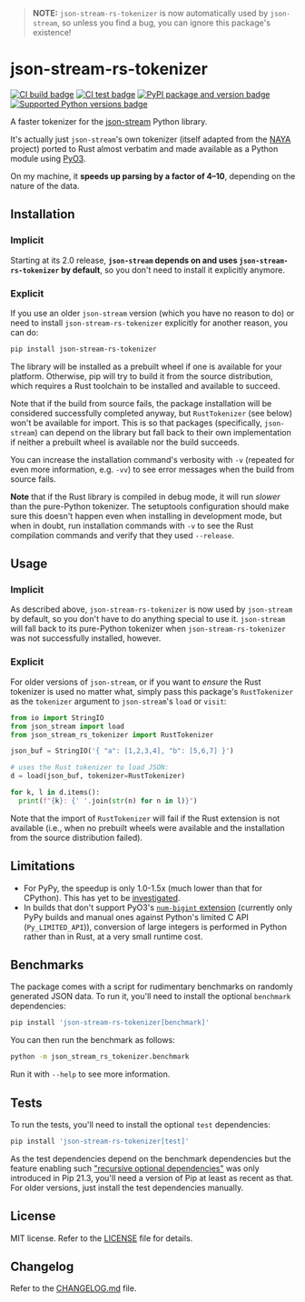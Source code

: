 > **NOTE:** `json-stream-rs-tokenizer` is now automatically used by
> `json-stream`, so unless you find a bug, you can ignore this package's
> existence!

# json-stream-rs-tokenizer

[![CI build badge](https://github.com/smheidrich/py-json-stream-rs-tokenizer/actions/workflows/build.yml/badge.svg)](https://github.com/smheidrich/py-json-stream-rs-tokenizer/actions/workflows/build.yml)
[![CI test badge](https://github.com/smheidrich/py-json-stream-rs-tokenizer/actions/workflows/test.yml/badge.svg)](https://github.com/smheidrich/py-json-stream-rs-tokenizer/actions/workflows/test.yml)
[![PyPI package and version badge](https://img.shields.io/pypi/v/json-stream-rs-tokenizer)](https://pypi.org/project/json-stream-rs-tokenizer/)
[![Supported Python versions badge](https://img.shields.io/pypi/pyversions/json-stream-rs-tokenizer)](https://pypi.org/project/json-stream-rs-tokenizer/)

A faster tokenizer for the [json-stream](https://github.com/daggaz/json-stream)
Python library.

It's actually just `json-stream`'s own tokenizer (itself adapted from the
[NAYA](https://github.com/danielyule/naya) project) ported to Rust almost
verbatim and made available as a Python module using
[PyO3](https://github.com/PyO3/pyo3).

On my machine, it **speeds up parsing by a factor of 4–10**, depending on the
nature of the data.

## Installation

### Implicit

Starting at its 2.0 release, **`json-stream` depends on and uses
`json-stream-rs-tokenizer` by default**, so you don't need to install it
explicitly anymore.

### Explicit

If you use an older `json-stream` version (which you have no reason to do) or
need to install `json-stream-rs-tokenizer` explicitly for another reason, you
can do:

```bash
pip install json-stream-rs-tokenizer
```

The library will be installed as a prebuilt wheel if one is available for your
platform. Otherwise, pip will try to build it from the source distribution,
which requires a Rust toolchain to be installed and available to succeed.

Note that if the build from source fails, the package installation will be
considered successfully completed anyway, but `RustTokenizer` (see below) won't
be available for import. This is so that packages (specifically, `json-stream`)
can depend on the library but fall back to their own implementation if neither
a prebuilt wheel is available nor the build succeeds.

You can increase the installation command's verbosity with `-v` (repeated for
even more information, e.g. `-vv`) to see error messages when the build from
source fails.

**Note** that if the Rust library is compiled in debug mode, it will run
*slower* than the pure-Python tokenizer. The setuptools configuration should
make sure this doesn't happen even when installing in development mode, but
when in doubt, run installation commands with `-v` to see the Rust compilation
commands and verify that they used `--release`.

## Usage

### Implicit

As described above, `json-stream-rs-tokenizer` is now used by `json-stream` by
default, so you don't have to do anything special to use it. `json-stream` will
fall back to its pure-Python tokenizer when `json-stream-rs-tokenizer` was not
successfully installed, however.

### Explicit

For older versions of `json-stream`, or if you want to *ensure* the Rust
tokenizer is used no matter what, simply pass this package's `RustTokenizer` as
the `tokenizer` argument to `json-stream`'s `load` or `visit`:

```python
from io import StringIO
from json_stream import load
from json_stream_rs_tokenizer import RustTokenizer

json_buf = StringIO('{ "a": [1,2,3,4], "b": [5,6,7] }')

# uses the Rust tokenizer to load JSON:
d = load(json_buf, tokenizer=RustTokenizer)

for k, l in d.items():
  print(f"{k}: {' '.join(str(n) for n in l)}")
```

Note that the import of `RustTokenizer` will fail if the Rust extension is not
available (i.e., when no prebuilt wheels were available and the installation
from the source distribution failed).

## Limitations

- For PyPy, the speedup is only 1.0-1.5x (much lower than that for CPython).
  This has yet to be
  [investigated](https://github.com/smheidrich/py-json-stream-rs-tokenizer/issues/33).
- In builds that don't support PyO3's
  [`num-bigint` extension](https://pyo3.rs/main/doc/pyo3/num_bigint/)
  (currently only PyPy builds and manual ones against Python's limited C API
  (`Py_LIMITED_API`)), conversion of large integers is performed in Python
  rather than in Rust, at a very small runtime cost.

## Benchmarks

The package comes with a script for rudimentary benchmarks on randomly
generated JSON data. To run it, you'll need to install the optional `benchmark`
dependencies:

```bash
pip install 'json-stream-rs-tokenizer[benchmark]'
```

You can then run the benchmark as follows:

```bash
python -m json_stream_rs_tokenizer.benchmark
```

Run it with `--help` to see more information.

## Tests

To run the tests, you'll need to install the optional `test` dependencies:

```bash
pip install 'json-stream-rs-tokenizer[test]'
```

As the test dependencies depend on the benchmark dependencies but the feature
enabling such
["recursive optional dependencies"](https://hynek.me/articles/python-recursive-optional-dependencies/)
was only introduced in Pip 21.3, you'll need a version of Pip at least as
recent as that. For older versions, just install the test dependencies
manually.

## License

MIT license. Refer to the
[LICENSE](https://github.com/smheidrich/py-json-stream-rs-tokenizer/blob/main/LICENSE)
file for details.

## Changelog

Refer to the
[CHANGELOG.md](https://github.com/smheidrich/py-json-stream-rs-tokenizer/blob/main/CHANGELOG.md)
file.
